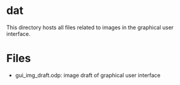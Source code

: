# dat
This directory hosts all files related to images in the graphical user interface.

# Files
* gui_img_draft.odp: image draft of graphical user interface